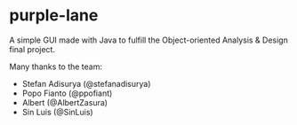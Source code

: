 # purple-lane
A simple GUI made with Java to fulfill the Object-oriented Analysis & Design final project.

Many thanks to the team:
- Stefan Adisurya (@stefanadisurya)
- Popo Fianto (@ppofiant)
- Albert (@AlbertZasura)
- Sin Luis (@SinLuis)
